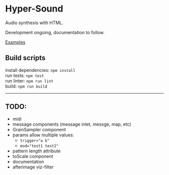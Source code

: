 # Hyper-Sound
Audio synthesis with HTML.

Development ongoing, documentation to follow.

[Examples](examples.md)

## Build scripts
install dependencies: `npm install`  
run tests: `npm test`  
run linter: `npm run lint`  
build: `npm run build`  

---

## TODO:
- midi
- message components (message inlet, messge, map, etc)
- GrainSampler component
- params allow multiple values:
  - `trigger="a b"`
  - `mod="test1 test2"`
- pattern length attribute
- toScale component
- documentation
- afterimage viz-filter
